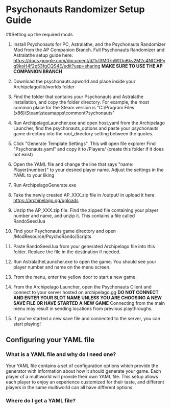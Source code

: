# Psychonauts Randomizer Setup Guide

##Setting up the required mods
1. Install Psychonauts for PC, Astralathe, and the Psychonauts Randomizer Mod from the AP Companion Branch.
    Full Psychonauts Randomizer and Astralathe setup guide here: https://docs.google.com/document/d/1cI3M07nWfDuBkv2M2c4NtCHPyq9koH4f2p53fgCQS4E/edit?usp=sharing
    **MAKE SURE TO USE THE AP COMPANION BRANCH**
    
2. Download the psychonauts.apworld and place inside your Archipelago/lib/worlds folder

3. Find the folder that contains your Psychonauts and Astralathe installation, and copy the folder directory. For example, the most common place for the Steam version is "C:\\Program Files (x86)\\Steam\\steamapps\\common\\Psychonauts"  

4. Run ArchipelagoLauncher.exe and open host.yaml from the Archipelago Launcher, find the psychonauts_options and paste your psychonauts game directory into the root_directory setting between the quotes.

5. Click "Generate Template Settings". This will open file explorer
Find "Psychonauts.yaml" and copy it to /Players/ (create this folder if it does not exist)

6. Open the YAML file and change the line that says "name: Player{number}" to your desired player name.
Adjust the settings in the YAML to your liking

7. Run ArchipelagoGenerate.exe

8. Take the newly created AP_XXX.zip file in /output/ in upload it here: https://archipelago.gg/uploads

9. Unzip the AP_XXX.zip file. Find the zipped file containing your player number and name, and unzip it. This contains a file called RandoSeed.lua 

10. Find your Psychonauts game directory and open /ModResource/PsychoRando/Scripts

11. Paste RandoSeed.lua from your generated Archipelago file into this folder. Replace the file in the destination if needed.

12. Run AstralatheLauncher.exe to open the game. You should see your player number and name on the menu screen.

13. From the menu, enter the yellow door to start a new game.

14. From the Archipelago Launcher, open the Psychonauts Client and connect to your server hosted on archipelago.gg
**DO NOT CONNECT AND ENTER YOUR SLOT NAME UNLESS YOU ARE CHOOSING A NEW SAVE FILE OR HAVE STARTED A NEW GAME**
Connecting from the main menu may result in sending locations from previous playthroughs.

15. If you've started a new save file and connected to the server, you can start playing!

## Configuring your YAML file

### What is a YAML file and why do I need one?

Your YAML file contains a set of configuration options which provide the generator with information about how it should
generate your game. Each player of a multiworld will provide their own YAML file. This setup allows each player to enjoy
an experience customized for their taste, and different players in the same multiworld can all have different options.

### Where do I get a YAML file?
